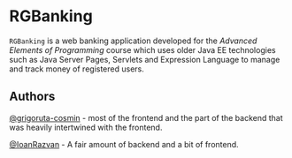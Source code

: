 # RGBanking

`RGBanking` is a web banking application developed for the *Advanced Elements of Programming* course which uses older Java EE technologies such as Java Server Pages, Servlets and Expression Language to manage and track money of registered users.

## Authors

[@grigoruta-cosmin](https://github.com/grigoruta-cosmin) - most of the frontend and the part of the backend that was heavily intertwined with the frontend.

[@IoanRazvan](https://github.com/IoanRazvan) - A fair amount of backend and a bit of frontend.
